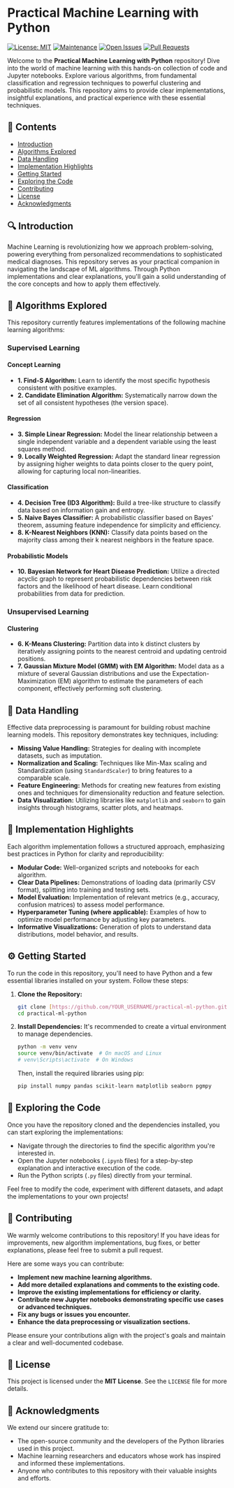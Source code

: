 # Practical Machine Learning with Python

[![License: MIT](https://img.shields.io/badge/License-MIT-yellow.svg)](https://opensource.org/licenses/MIT)
[![Maintenance](https://img.shields.io/badge/Maintained%3F-yes-green.svg)](https://github.com/YOUR_USERNAME/practical-ml-python/graphs/commit-activity)
[![Open Issues](https://img.shields.io/github/issues/YOUR_USERNAME/practical-ml-python)](https://github.com/YOUR_USERNAME/practical-ml-python/issues)
[![Pull Requests](https://img.shields.io/github/pulls/YOUR_USERNAME/practical-ml-python)](https://github.com/YOUR_USERNAME/practical-ml-python/pulls)

Welcome to the **Practical Machine Learning with Python** repository! Dive into the world of machine learning with this hands-on collection of code and Jupyter notebooks. Explore various algorithms, from fundamental classification and regression techniques to powerful clustering and probabilistic models. This repository aims to provide clear implementations, insightful explanations, and practical experience with these essential techniques.

## 📌 **Contents**

- [Introduction](#introduction)
- [Algorithms Explored](#algorithms-explored)
- [Data Handling](#data-handling)
- [Implementation Highlights](#implementation-highlights)
- [Getting Started](#getting-started)
- [Exploring the Code](#exploring-the-code)
- [Contributing](#contributing)
- [License](#license)
- [Acknowledgments](#acknowledgments)

## 🔍 **Introduction**

Machine Learning is revolutionizing how we approach problem-solving, powering everything from personalized recommendations to sophisticated medical diagnoses. This repository serves as your practical companion in navigating the landscape of ML algorithms. Through Python implementations and clear explanations, you'll gain a solid understanding of the core concepts and how to apply them effectively.

## 🚀 **Algorithms Explored**

This repository currently features implementations of the following machine learning algorithms:

### **Supervised Learning**

#### **Concept Learning**
- **1. Find-S Algorithm:** Learn to identify the most specific hypothesis consistent with positive examples.
- **2. Candidate Elimination Algorithm:** Systematically narrow down the set of all consistent hypotheses (the version space).

#### **Regression**
- **3. Simple Linear Regression:** Model the linear relationship between a single independent variable and a dependent variable using the least squares method.
- **9. Locally Weighted Regression:** Adapt the standard linear regression by assigning higher weights to data points closer to the query point, allowing for capturing local non-linearities.

#### **Classification**
- **4. Decision Tree (ID3 Algorithm):** Build a tree-like structure to classify data based on information gain and entropy.
- **5. Naive Bayes Classifier:** A probabilistic classifier based on Bayes' theorem, assuming feature independence for simplicity and efficiency.
- **8. K-Nearest Neighbors (KNN):** Classify data points based on the majority class among their k nearest neighbors in the feature space.

#### **Probabilistic Models**
- **10. Bayesian Network for Heart Disease Prediction:** Utilize a directed acyclic graph to represent probabilistic dependencies between risk factors and the likelihood of heart disease. Learn conditional probabilities from data for prediction.

### **Unsupervised Learning**

#### **Clustering**
- **6. K-Means Clustering:** Partition data into k distinct clusters by iteratively assigning points to the nearest centroid and updating centroid positions.
- **7. Gaussian Mixture Model (GMM) with EM Algorithm:** Model data as a mixture of several Gaussian distributions and use the Expectation-Maximization (EM) algorithm to estimate the parameters of each component, effectively performing soft clustering.

## 🔧 **Data Handling**

Effective data preprocessing is paramount for building robust machine learning models. This repository demonstrates key techniques, including:

- **Missing Value Handling:** Strategies for dealing with incomplete datasets, such as imputation.
- **Normalization and Scaling:** Techniques like Min-Max scaling and Standardization (using `StandardScaler`) to bring features to a comparable scale.
- **Feature Engineering:** Methods for creating new features from existing ones and techniques for dimensionality reduction and feature selection.
- **Data Visualization:** Utilizing libraries like `matplotlib` and `seaborn` to gain insights through histograms, scatter plots, and heatmaps.

## 🔬 **Implementation Highlights**

Each algorithm implementation follows a structured approach, emphasizing best practices in Python for clarity and reproducibility:

- **Modular Code:** Well-organized scripts and notebooks for each algorithm.
- **Clear Data Pipelines:** Demonstrations of loading data (primarily CSV format), splitting into training and testing sets.
- **Model Evaluation:** Implementation of relevant metrics (e.g., accuracy, confusion matrices) to assess model performance.
- **Hyperparameter Tuning (where applicable):** Examples of how to optimize model performance by adjusting key parameters.
- **Informative Visualizations:** Generation of plots to understand data distributions, model behavior, and results.

## ⚙️ **Getting Started**

To run the code in this repository, you'll need to have Python and a few essential libraries installed on your system. Follow these steps:

1.  **Clone the Repository:**
    ```bash
    git clone [https://github.com/YOUR_USERNAME/practical-ml-python.git](https://github.com/YOUR_USERNAME/practical-ml-python.git)
    cd practical-ml-python
    ```

2.  **Install Dependencies:**
    It's recommended to create a virtual environment to manage dependencies.
    ```bash
    python -m venv venv
    source venv/bin/activate  # On macOS and Linux
    # venv\Scripts\activate  # On Windows
    ```
    Then, install the required libraries using pip:
    ```bash
    pip install numpy pandas scikit-learn matplotlib seaborn pgmpy
    ```

## 🚀 **Exploring the Code**

Once you have the repository cloned and the dependencies installed, you can start exploring the implementations:

- Navigate through the directories to find the specific algorithm you're interested in.
- Open the Jupyter notebooks (`.ipynb` files) for a step-by-step explanation and interactive execution of the code.
- Run the Python scripts (`.py` files) directly from your terminal.

Feel free to modify the code, experiment with different datasets, and adapt the implementations to your own projects!

## 🤝 **Contributing**

We warmly welcome contributions to this repository! If you have ideas for improvements, new algorithm implementations, bug fixes, or better explanations, please feel free to submit a pull request.

Here are some ways you can contribute:

- **Implement new machine learning algorithms.**
- **Add more detailed explanations and comments to the existing code.**
- **Improve the existing implementations for efficiency or clarity.**
- **Contribute new Jupyter notebooks demonstrating specific use cases or advanced techniques.**
- **Fix any bugs or issues you encounter.**
- **Enhance the data preprocessing or visualization sections.**

Please ensure your contributions align with the project's goals and maintain a clear and well-documented codebase.

## 📜 **License**

This project is licensed under the **MIT License**. See the `LICENSE` file for more details.

## 🙏 **Acknowledgments**

We extend our sincere gratitude to:

- The open-source community and the developers of the Python libraries used in this project.
- Machine learning researchers and educators whose work has inspired and informed these implementations.
- Anyone who contributes to this repository with their valuable insights and efforts.
